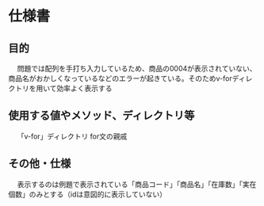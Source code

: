 
# 仕様書

## 目的

&emsp; 問題では配列を手打ち入力しているため、商品の0004が表示されていない、商品名がおかしくなっているなどのエラーが起きている。そのためv-forディレクトリを用いて効率よく表示する

## 使用する値やメソッド、ディレクトリ等

&emsp; 「v-for」ディレクトリ
for文の親戚

## その他・仕様

&emsp; 表示するのは例題で表示されている「商品コード」「商品名」「在庫数」「実在個数」のみとする（idは意図的に表示していない）

